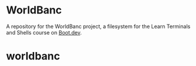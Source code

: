 # WorldBanc

A repository for the WorldBanc project, a filesystem for the Learn Terminals and Shells course on [Boot.dev](https://www.boot.dev).
# worldbanc
